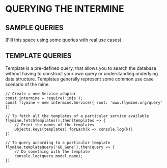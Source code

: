 # QUERYING THE INTERMINE

## SAMPLE QUERIES
(Fill this space using some queries with real use cases)

## TEMPLATE QUERIES
Template is a pre-defined query, that allows you to search the database without having to construct your own query or understanding underlying data structure. Templates generally represent some common use case scenario of the mine.

```
// Create a new Service adapter
const intermine = require('imjs');
const flymine = new intermine.Service({ root: 'www.flymine.org/query' })

// To fetch all the templates of a particular service available
flymine.fetchTemplates().then(templates => {
	// Print the names of the templates
	Objects.keys(templates).forEach(k => console.log(k))
})

// To query according to a particular template
flymine.templateQuery('GO_Gene').then(query => {
	// Do something with the template
	console.log(query.model.name);
})
```